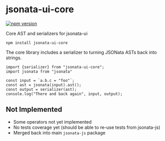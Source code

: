 # jsonata-ui-core

[![npm version](https://badge.fury.io/js/jsonata-ui-core.svg)](https://badge.fury.io/js/jsonata-ui-core)

Core AST and serializers for jsonata-ui

```
npm install jsonata-ui-core
```

The core library includes a serializer to turning JSONata ASTs back into strings.

```
import {serializer} from "jsonata-ui-core";
import jsonata from "jsonata"

const input = `a.b.c = "foo"`;
const ast = jsonata(input).ast();
const output = serializer(ast);
console.log("There and back again", input, output);
```

## Not Implemented

 - Some operators not yet implemented
 - No tests coverage yet (should be able to re-use tests from jsonata-js)
 - Merged back into main `jsonata-js` package
 
